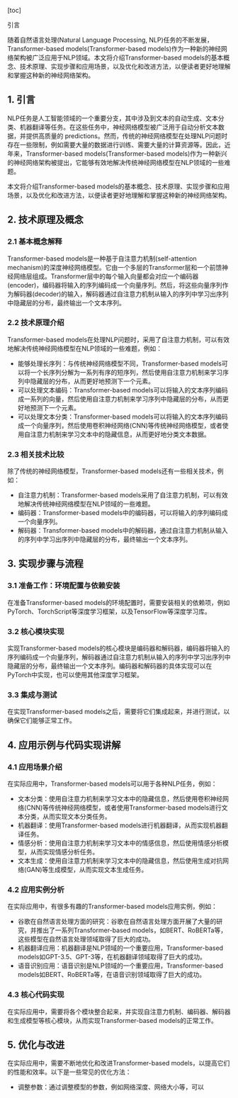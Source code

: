 
[toc]                    
                
                
引言

随着自然语言处理(Natural Language Processing, NLP)任务的不断发展，Transformer-based models(Transformer-based models)作为一种新的神经网络架构被广泛应用于NLP领域。本文将介绍Transformer-based models的基本概念、技术原理、实现步骤和应用场景，以及优化和改进方法，以便读者更好地理解和掌握这种新的神经网络架构。

## 1. 引言

NLP任务是人工智能领域的一个重要分支，其中涉及到文本的自动生成、文本分类、机器翻译等任务。在这些任务中，神经网络模型被广泛用于自动分析文本数据，并提供高质量的 predictions。然而，传统的神经网络模型在处理NLP问题时存在一些限制，例如需要大量的数据进行训练、需要大量的计算资源等。因此，近年来，Transformer-based models(Transformer-based models)作为一种新兴的神经网络架构被提出，它能够有效地解决传统神经网络模型在NLP领域的一些难题。

本文将介绍Transformer-based models的基本概念、技术原理、实现步骤和应用场景，以及优化和改进方法，以便读者更好地理解和掌握这种新的神经网络架构。

## 2. 技术原理及概念

### 2.1 基本概念解释

Transformer-based models是一种基于自注意力机制(self-attention mechanism)的深度神经网络模型。它由一个多层的Transformer层和一个前馈神经网络层组成。Transformer层中的每个输入向量都会对应一个编码器(encoder)，编码器将输入的序列编码成一个向量序列。然后，将这些向量序列作为解码器(decoder)的输入，解码器通过自注意力机制从输入的序列中学习出序列中隐藏层的分布，最终输出一个文本序列。

### 2.2 技术原理介绍

Transformer-based models在处理NLP问题时，采用了自注意力机制，可以有效地解决传统神经网络模型在NLP领域的一些难题，例如：

- 能够处理长序列：与传统神经网络模型不同，Transformer-based models可以将一个长序列分解为一系列有序的短序列，然后使用自注意力机制来学习序列中隐藏层的分布，从而更好地预测下一个元素。
- 可以处理文本编码：Transformer-based models可以将输入的文本序列编码成一系列的向量，然后使用自注意力机制来学习序列中隐藏层的分布，从而更好地预测下一个元素。
- 可以处理文本分类：Transformer-based models可以将输入的文本序列编码成一个向量序列，然后使用卷积神经网络(CNN)等传统神经网络模型，或者使用自注意力机制来学习文本中的隐藏信息，从而更好地分类文本数据。

### 2.3 相关技术比较

除了传统的神经网络模型，Transformer-based models还有一些相关技术，例如：

- 自注意力机制：Transformer-based models采用了自注意力机制，可以有效地解决传统神经网络模型在NLP领域的一些难题。
- 编码器：Transformer-based models中的编码器，可以将输入的序列编码成一个向量序列。
- 解码器：Transformer-based models中的解码器，通过自注意力机制从输入的序列中学习出序列中隐藏层的分布，最终输出一个文本序列。

## 3. 实现步骤与流程

### 3.1 准备工作：环境配置与依赖安装

在准备Transformer-based models的环境配置时，需要安装相关的依赖项，例如PyTorch、TorchScript等深度学习框架，以及TensorFlow等深度学习库。

### 3.2 核心模块实现

实现Transformer-based models的核心模块是编码器和解码器，编码器将输入的序列编码成一个向量序列，解码器通过自注意力机制从输入的序列中学习出序列中隐藏层的分布，最终输出一个文本序列。编码器和解码器的具体实现可以在PyTorch中实现，也可以使用其他深度学习框架。

### 3.3 集成与测试

在实现Transformer-based models之后，需要将它们集成起来，并进行测试，以确保它们能够正常工作。

## 4. 应用示例与代码实现讲解

### 4.1 应用场景介绍

在实际应用中，Transformer-based models可以用于各种NLP任务，例如：

- 文本分类：使用自注意力机制来学习文本中的隐藏信息，然后使用卷积神经网络(CNN)等传统神经网络模型，或者使用Transformer-based models进行文本分类，从而实现文本分类任务。
- 机器翻译：使用Transformer-based models进行机器翻译，从而实现机器翻译任务。
- 情感分析：使用自注意力机制来学习文本中的情感信息，然后使用情感分析模型，从而实现情感分析任务。
- 文本生成：使用自注意力机制来学习文本中的隐藏信息，然后使用生成对抗网络(GAN)等生成模型，从而实现文本生成任务。

### 4.2 应用实例分析

在实际应用中，有很多有趣的Transformer-based models应用实例，例如：

- 谷歌在自然语言处理方面的研究：谷歌在自然语言处理方面开展了大量的研究，并推出了一系列Transformer-based models，如BERT、RoBERTa等，这些模型在自然语言处理领域取得了巨大的成功。
- 机器翻译应用：机器翻译是NLP领域的一个重要应用，Transformer-based models如GPT-3.5、GPT-3等，在机器翻译领域取得了巨大的成功。
- 语音识别应用：语音识别是NLP领域的一个重要应用，Transformer-based models如BERT、RoBERTa等，在语音识别领域取得了巨大的成功。

### 4.3 核心代码实现

在实际应用中，需要将各个模块整合起来，并实现自注意力机制、编码器、解码器和生成模型等核心模块，从而实现Transformer-based models的正常工作。

## 5. 优化与改进

在实际应用中，需要不断地优化和改进Transformer-based models，以提高它们的性能和效率。以下是一些常见的优化方法：

- 调整参数：通过调整模型的参数，例如网络深度、网络大小等，可以

